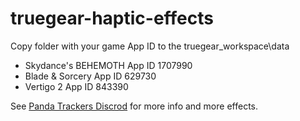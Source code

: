 # truegear-haptic-effects

Copy folder with your game App ID to the truegear_workspace\data

- Skydance's BEHEMOTH App ID 1707990
- Blade & Sorcery App ID 629730
- Vertigo 2 App ID 843390

See [Panda Trackers Discrod](https://discord.com/invite/VPjtkujaVs) for more info and more effects.
